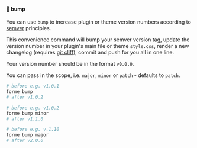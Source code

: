 #### 👊 bump

You can use `bump` to increase plugin or theme version numbers according to [semver](https://semver.org) principles.

This convenience command will bump your semver version tag, update the version number in your plugin's main file or theme `style.css`, render a new changelog (requires [git cliff](https://github.com/orhun/git-cliff)), commit and push for you all in one line.

Your version number should be in the format `v0.0.0`.

You can pass in the scope, i.e. `major`, `minor` or `patch` - defaults to `patch`.

```bash
# before e.g. v1.0.1
forme bump
# after v1.0.2

# before e.g. v1.0.2
forme bump minor
# after v1.1.0

# before e.g. v.1.10
forme bump major
# after v2.0.0
```
